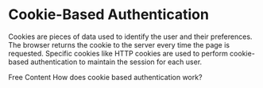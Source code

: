 # Cookie-Based Authentication

Cookies are pieces of data used to identify the user and their preferences. The browser returns the cookie to the server every time the page is requested. Specific cookies like HTTP cookies are used to perform cookie-based authentication to maintain the session for each user.

<ResourceGroupTitle>Free Content</ResourceGroupTitle>
<BadgeLink colorScheme='yellow' badgeText='Read' href='https://stackoverflow.com/questions/17769011/how-does-cookie-based-authentication-work'>How does cookie based authentication work?</BadgeLink>

